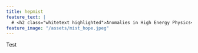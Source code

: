 ```yaml
---
title: hepmist
feature_text: |
  # <h2 class="whitetext highlighted">Anomalies in High Energy Physics</h2>
feature_image: "/assets/mist_hope.jpeg"
---
```


Test
